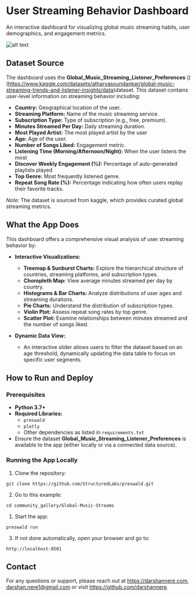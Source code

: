
# User Streaming Behavior Dashboard

An interactive dashboard for visualizing global music streaming habits, user demographics, and engagement metrics.

![alt text](<Screen Recording 2025-03-16 at 5.05.22 PM.gif>)
## Dataset Source

The dashboard uses the **Global_Music_Streaming_Listener_Preferences** ()(https://www.kaggle.com/datasets/atharvasoundankar/global-music-streaming-trends-and-listener-insights/data)dataset. This dataset contains user-level information on streaming behavior including:
- **Country:** Geographical location of the user.
- **Streaming Platform:** Name of the music streaming service.
- **Subscription Type:** Type of subscription (e.g., free, premium).
- **Minutes Streamed Per Day:** Daily streaming duration.
- **Most Played Artist:** The most played artist by the user
- **Age:** Age of the user.
- **Number of Songs Liked:** Engagement metric.
- **Listening Time (Morning/Afternoon/Night):**	When the user listens the most
- **Discover Weekly Engagement (%):**	Percentage of auto-generated playlists played
- **Top Genre:** Most frequently listened genre.
- **Repeat Song Rate (%):** Percentage indicating how often users replay their favorite tracks.

*Note:* The dataset is sourced from kaggle, which provides curated global streaming metrics.

## What the App Does

This dashboard offers a comprehensive visual analysis of user streaming behavior by:
- **Interactive Visualizations:**  
  - **Treemap & Sunburst Charts:** Explore the hierarchical structure of countries, streaming platforms, and subscription types.
  - **Choropleth Map:** View average minutes streamed per day by country.
  - **Histograms & Bar Charts:** Analyze distributions of user ages and streaming durations.
  - **Pie Charts:** Understand the distribution of subscription types.
  - **Violin Plot:** Assess repeat song rates by top genre.
  - **Scatter Plot:** Examine relationships between minutes streamed and the number of songs liked.
  
- **Dynamic Data View:**  
  - An interactive slider allows users to filter the dataset based on an age threshold, dynamically updating the data table to focus on specific user segments.

## How to Run and Deploy

### Prerequisites
- **Python 3.7+**
- **Required Libraries:**
  - `preswald`
  - `plotly`
  - Other dependencies as listed in `requirements.txt`
- Ensure the dataset **Global_Music_Streaming_Listener_Preferences** is available to the app (either locally or via a connected data source).


### Running the App Locally

1. Clone the repository:
   
  `git clone https://github.com/StructuredLabs/preswald.git`

2. Go to this example:
   
  `cd community_gallery/Global-Music-Streams`
   
1. Start the app:
   
  `preswald run`

3. If not done automatically, open your browser and go to:
   
  `http://localhost:8501`


## Contact

For any questions or support, please reach out at https://darshannere.com, darshan.nere1@gmail.com or visit https://github.com/darshannere.
